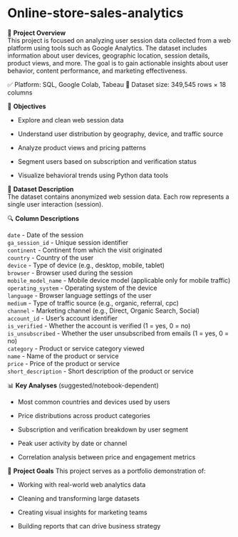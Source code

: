 # Online-store-sales-analytics
📌 **Project Overview**  
This project is focused on analyzing user session data collected from a web platform using tools such as Google Analytics. The dataset includes information about user devices, geographic location, session details, product views, and more. The goal is to gain actionable insights about user behavior, content performance, and marketing effectiveness.  

✅ Platform: SQL, Google Colab, Tabeau
📂 Dataset size: 349,545 rows × 18 columns

🎯 **Objectives**  
* Explore and clean web session data  

* Understand user distribution by geography, device, and traffic source  

* Analyze product views and pricing patterns  

* Segment users based on subscription and verification status  

* Visualize behavioral trends using Python data tools  

📁 **Dataset Description**  
The dataset contains anonymized web session data. Each row represents a single user interaction (session).

🔍 **Column Descriptions**  

`date`	- Date of the session  
`ga_session_id` -	Unique session identifier  
`continent` -	Continent from which the visit originated  
`country` -	Country of the user  
`device` -	Type of device (e.g., desktop, mobile, tablet)  
`browser` -	Browser used during the session  
`mobile_model_name` -	Mobile device model (applicable only for mobile traffic)  
`operating_system` -	Operating system of the device  
`language` -	Browser language settings of the user  
`medium` -	Type of traffic source (e.g., organic, referral, cpc)  
`channel` -	Marketing channel (e.g., Direct, Organic Search, Social)  
`account_id` -	User’s account identifier  
`is_verified` -	Whether the account is verified (1 = yes, 0 = no)  
`is_unsubscribed` -	Whether the user unsubscribed from emails (1 = yes, 0 = no)  
`category` -	Product or service category viewed  
`name` -	Name of the product or service  
`price` -	Price of the product or service  
`short_description` -	Short description of the product or service  

📊 **Key Analyses** (suggested/notebook-dependent)  
* Most common countries and devices used by users  

* Price distributions across product categories  

* Subscription and verification breakdown by user segment  

* Peak user activity by date or channel  

* Correlation analysis between price and engagement metrics

📌 **Project Goals**
This project serves as a portfolio demonstration of:  

* Working with real-world web analytics data

* Cleaning and transforming large datasets

* Creating visual insights for marketing teams

* Building reports that can drive business strategy
